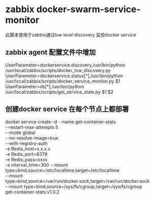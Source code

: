 # zabbix docker-swarm-service-monitor
此脚本使用于zabbix通过low level discovery 监控docker service 

## zabbix agent 配置文件中增加
UserParameter=dockerservice.discovery,/usr/bin/python /usr/local/zabbix/scripts/docker_low_discovery.py
UserParameter=dockerservice.status\[\*\],/usr/bin/python /usr/local/zabbix/scripts/docker_service_monitor.py $1
UserParameter=ds\[\*\],/usr/bin/python /usr/local/zabbix/scripts/get_service_stats.py $1 $2

## 创建docker service 在每个节点上都部署
docker service create -d --name get-container-stats \
    	--restart-max-attempts 5 \
    	--mode global \
    	--no-resolve-image=true \
    	--with-registry-auth \
    	-e Redis_host=x.x.x.x \
    	-e Redis_port=6379 \
    	-e Redis_pass=xxxx \
    	-e interval_time=300
    	--mount type=bind,source=/etc/localtime,target=/etc/localtime \
    	--mount type=bind,source=/var/run/docker.sock,target=/var/run/docker.sock \
    	--mount type=bind,source=/sys/fs/cgroup,target=/sys/fs/cgroup \
    	get-container-stats:v1.0.2


